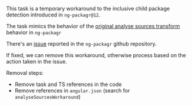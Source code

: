 This task is a temporary workaround to the inclusive child package detection introduced in `ng-packagr@12`.

The task mimics the behavior of the [original analyse sources transform](https://github.com/ng-packagr/ng-packagr/blob/c2efc42591ea8f2581cb7c8d3ea16a6b9cfa526e/src/lib/ng-package/entry-point/analyse-sources.transform.ts) behavior in `ng-packagr`

There's an [issue](https://github.com/ng-packagr/ng-packagr/issues/1982) reported in the `ng-packagr` github repository.

If fixed, we can remove this workaround, otherwise process based on the action taken in the issue.

Removal steps:

- Remove task and TS references in the code
- Remove references in `angular.json` (search for `analyseSourcesWorkaround`)
